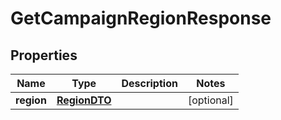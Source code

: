 
# GetCampaignRegionResponse

## Properties
| Name | Type | Description | Notes |
| ------------ | ------------- | ------------- | ------------- |
| **region** | [**RegionDTO**](RegionDTO.md) |  |  [optional] |



